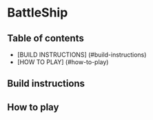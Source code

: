 # BattleShip

## Table of contents
* [BUILD INSTRUCTIONS] (#build-instructions)
* [HOW TO PLAY] (#how-to-play)

## Build instructions

## How to play
